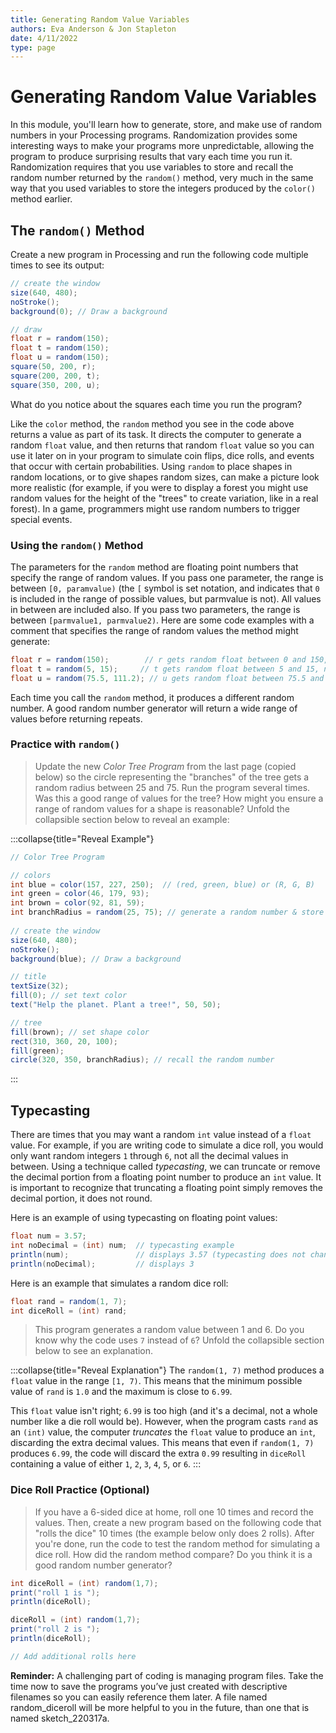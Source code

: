 ```yaml
---
title: Generating Random Value Variables
authors: Eva Anderson & Jon Stapleton
date: 4/11/2022
type: page
---
```


<!-- ::youtube[A video tutorial covering the color() and random() methods in Processing]{#oXmKJ_tYg34} -->

# Generating Random Value Variables

In this module, you'll learn how to generate, store, and make use of random numbers in your Processing programs. Randomization provides some interesting ways to make your programs more unpredictable, allowing the program to produce surprising results that vary each time you run it. Randomization requires that you use variables to store and recall the random number returned by the `random()` method, very much in the same way that you used variables to store the integers produced by the `color()` method earlier.

## The `random()` Method

Create a new program in Processing and run the following code multiple times to see its output:

```java
// create the window
size(640, 480);
noStroke();
background(0); // Draw a background 

// draw
float r = random(150);        
float t = random(150);     
float u = random(150); 
square(50, 200, r);
square(200, 200, t);
square(350, 200, u);
```

What do you notice about the squares each time you run the program?

Like the `color` method, the `random` method you see in the code above returns a value as part of its task. It directs the computer to generate a random `float` value, and then returns that random `float` value so you can use it later on in your program to simulate coin flips, dice rolls, and events that occur with certain probabilities. Using `random` to place shapes in random locations, or to give shapes random sizes, can make a picture look more realistic (for example, if you were to display a forest you might use random values for the height of the "trees" to create variation, like in a real forest). In a game, programmers might use random numbers to trigger special events.

### Using the `random()` Method

The parameters for the `random` method are floating point numbers that specify the range of random values. If you pass one parameter, the range is between `[0, paramvalue)` (the `[` symbol is set notation, and indicates that `0` is included in the range of possible values, but parmvalue is not). All values in between are included also. If you pass two parameters, the range is between `[parmvalue1, parmvalue2)`. Here are some code examples with a comment that specifies the range of random values the method might generate:

```java
float r = random(150);        // r gets random float between 0 and 150, not including 150
float t = random(5, 15);     // t gets random float between 5 and 15, not including 15
float u = random(75.5, 111.2); // u gets random float between 75.5 and 111.2, not including 111.2
```

Each time you call the `random` method, it produces a different random number. A good random number generator will return a wide range of values before returning repeats.

### Practice with `random()`

> Update the new *Color Tree Program* from the last page (copied below) so the circle representing the "branches" of the tree gets a random radius between 25 and 75. Run the program several times. Was this a good range of values for the tree? How might you ensure a range of random values for a shape is reasonable? Unfold the collapsible section below to reveal an example:

:::collapse{title="Reveal Example"}
```java
// Color Tree Program

// colors
int blue = color(157, 227, 250);  // (red, green, blue) or (R, G, B)
int green = color(46, 179, 93);
int brown = color(92, 81, 59);
int branchRadius = random(25, 75); // generate a random number & store it
    
// create the window
size(640, 480);
noStroke();
background(blue); // Draw a background 

// title
textSize(32);
fill(0); // set text color
text("Help the planet. Plant a tree!", 50, 50);

// tree
fill(brown); // set shape color  
rect(310, 360, 20, 100);   
fill(green); 
circle(320, 350, branchRadius); // recall the random number
```
:::

## Typecasting

There are times that you may want a random `int` value instead of a `float` value. For example, if you are writing code to simulate a dice roll, you would only want random integers `1` through `6`, not all the decimal values in between. Using a technique called *typecasting*, we can truncate or remove the decimal portion from a floating point number to produce an `int` value. It is important to recognize that truncating a floating point simply removes the decimal portion, it does not round. 

Here is an example of using typecasting on floating point values:

```java
float num = 3.57;
int noDecimal = (int) num;  // typecasting example
println(num);               // displays 3.57 (typecasting does not change the original variable)
println(noDecimal);         // displays 3
```

Here is an example that simulates a random dice roll:

```java
float rand = random(1, 7);
int diceRoll = (int) rand;
```

> This program generates a random value between 1 and 6. Do you know why the code uses `7` instead of `6`? Unfold the collapsible section below to see an explanation.

:::collapse{title="Reveal Explanation"}
The `random(1, 7)` method produces a `float` value in the range `[1, 7)`. This means that the minimum possible value of `rand` is `1.0` and the maximum is close to `6.99`.

This `float` value isn't right; `6.99` is too high (and it's a decimal, not a whole number like a die roll would be). However, when the program casts `rand` as an `(int)` value, the computer *truncates* the `float` value to produce an `int`, discarding the extra decimal values. This means that even if `random(1, 7)` produces `6.99`, the code will discard the extra `0.99` resulting in `diceRoll` containing a value of either `1`, `2`, `3`, `4`, `5`, or `6`.
:::

### Dice Roll Practice (Optional)

> If you have a 6-sided dice at home, roll one 10 times and record the values. Then, create a new program based on the following code that "rolls the dice" 10 times (the example below only does 2 rolls). After you're done, run the code to test the random method for simulating a dice roll. How did the random method compare? Do you think it is a good random number generator?

```java
int diceRoll = (int) random(1,7);
print("roll 1 is ");
println(diceRoll);

diceRoll = (int) random(1,7);
print("roll 2 is ");
println(diceRoll);

// Add additional rolls here
```

**Reminder:** A challenging part of coding is managing program files. Take the time now to save the programs you’ve just created with descriptive filenames so you can easily reference them later. A file named random_diceroll will be more helpful to you in the future, than one that is named sketch_220317a.
